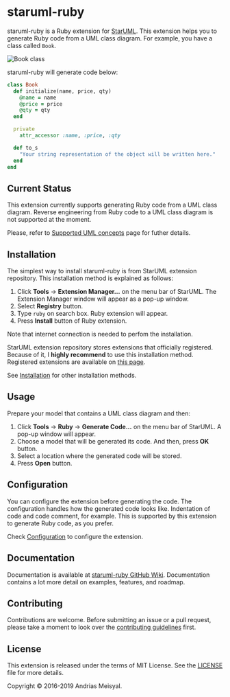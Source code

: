 # staruml-ruby

staruml-ruby is a Ruby extension for [StarUML][staruml]. This extension helps
you to generate Ruby code from a UML class diagram. For example, you have a
class called `Book`.

![Book class](https://res.cloudinary.com/daokp8cnd/image/upload/c_scale,w_155/v1540477871/staruml-ruby/book-class.png)

staruml-ruby will generate code below:

```ruby
class Book
  def initialize(name, price, qty)
    @name = name
    @price = price
    @qty = qty
  end

  private
    attr_accessor :name, :price, :qty

  def to_s
    "Your string representation of the object will be written here."
  end
end
```

## Current Status

This extension currently supports generating Ruby code from a UML class diagram.
Reverse engineering from Ruby code to a UML class diagram is not supported at
the moment.

Please, refer to [Supported UML concepts][umlconcept] page for futher details.

## Installation

The simplest way to install staruml-ruby is from StarUML extension repository.
This installation method is explained as follows:

1. Click **Tools** -> **Extension Manager...** on the menu bar of StarUML.
   The Extension Manager window will appear as a pop-up window.
2. Select **Registry** button.
3. Type `ruby` on search box. Ruby extension will appear.
4. Press **Install** button of Ruby extension.

Note that internet connection is needed to perfom the installation.

StarUML extension repository stores extensions that officially registered.
Because of it, I **highly recommend** to use this installation method.
Registered extensions are available on [this page][starumlextension].

See [Installation][installation] for other installation methods.

## Usage

Prepare your model that contains a UML class diagram and then:

1. Click **Tools** -> **Ruby** -> **Generate Code...** on the menu bar of
   StarUML. A pop-up window will appear.
2. Choose a model that will be generated its code. And then, press **OK**
   button.
3. Select a location where the generated code will be stored.
4. Press **Open** button.

## Configuration

You can configure the extension before generating the code. The configuration
handles how the generated code looks like. Indentation of code and code comment,
for example. This is supported by this extension to generate Ruby code, as
you prefer.

Check [Configuration][configuration] to configure the extension.

## Documentation

Documentation is available at [staruml-ruby GitHub Wiki][wiki]. Documentation
contains a lot more detail on examples, features, and roadmap.

## Contributing

Contributions are welcome. Before submitting an issue or a pull request, please
take a moment to look over the [contributing guidelines][contributing] first.

## License

This extension is released under the terms of MIT License. See the
[LICENSE][license] file for more details.

Copyright &copy; 2016-2019 Andrias Meisyal.



[staruml]: http://staruml.io
[umlconcept]:
https://github.com/meisyal/staruml-ruby/wiki/Supported-UML-Concepts
[starumlextension]: http://staruml.io/extensions
[installation]: https://github.com/meisyal/staruml-ruby/wiki/Installation
[configuration]: https://github.com/meisyal/staruml-ruby/wiki/Configuration
[wiki]: https://github.com/meisyal/staruml-ruby/wiki
[contributing]:
https://github.com/meisyal/staruml-ruby/blob/master/CONTRIBUTING.md
[LICENSE]: https://github.com/meisyal/staruml-ruby/blob/master/LICENSE
